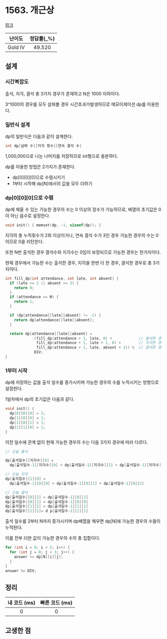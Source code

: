 # 1563. 개근상

[링크](https://www.acmicpc.net/problem/1563)

| 난이도  | 정답률(\_%) |
| :-----: | :---------: |
| Gold IV |   49.520    |

## 설계

### 시간복잡도

출석, 지각, 결석 총 3가지 경우가 존재하고 N은 1000 이하이다.

3^1000의 경우를 모두 살펴볼 경우 시간초과가발생하므로 메모이제이션 dp를 이용한다.

### 일반식 설계

dp의 일반식은 다음과 같이 설계한다.

```cpp
int dp[날짜 수][지각 횟수][연속 결석 수]
```

1,000,000으로 나눈 나머지를 저장하므로 int형으로 충분하다.

dp를 이용한 방법은 2가지가 존재한다.

- dp[0][0][0]으로 수렴시키기
- 1부터 시작해 dp[N]에서의 값을 모두 더하기

### dp[0][0][0]으로 수렴

dp에 채울 수 있는 가능한 경우의 수는 0 이상의 정수가 가능하므로,
배열의 초기값은 0이 아닌 음수로 설정한다.

```cpp
void init() { memset(dp, -1, sizeof(dp)); }
```

지각의 총 누적횟수가 2회 이상이거나, 연속 결석 수가 3인 경우 가능한 경우의 수는 0이므로 0을 리턴한다.

또한 N번 출석한 경우 결석수와 지각수는 0임이 보장되므로 가능한 경우는 한가지이다.

현재 경우에서 가능한 수는 출석한 경우, 지각을 한번 더 한 경우, 결석한 경우로 총 3가지이다.

```cpp
int fill_dp(int attendance, int late, int absent) {
  if (late >= 2 || absent >= 3) {
    return 0;
  }
  if (attendance == N) {
    return 1;
  }

  if (dp[attendance][late][absent] != -1) {
    return dp[attendance][late][absent];
  }

  return dp[attendance][late][absent] =
             (fill_dp(attendance + 1, late, 0) +            // 출석한 경우
              fill_dp(attendance + 1, late + 1, 0) +        // 지각한 경우
              fill_dp(attendance + 1, late, absent + 1)) %  // 결석한 경우
             DIV;
}
```

### 1부터 시작

dp에 저장하는 값을 출석 일수를 증가시키며 가능한 경우의 수를 누적시키는 방향으로 설정한다.

1일차에서 dp의 초기값은 다음과 같다.

```cpp
void init() {
  dp[0][0][0] = 1;
  dp[1][0][0] = 1;
  dp[1][0][1] = 1;
  dp[1][1][0] = 1;
}
```

이전 일수에 관계 없이 현재 가능한 경우의 수는 다음 3가지 경우에 따라 다르다.

```cpp
// 오늘 출석

dp[출석일수][지각수][0] =
  dp[출석일수-1][지각수][0] + dp[출석일수-1][지각수][1] + dp[출석일수-1][지각수][2]

// 오늘 지각
dp[출석일수][1][0] =
  dp[출석일수-1][0][0] + dp[출석일수-1][0][1] + dp[출석일수-1][0][2]

// 오늘 결석
dp[출석일수][0][2] = dp[출석일수-1][0][1]
dp[출석일수][0][1] = dp[출석일수-1][0][0]
dp[출석일수][1][2] = dp[출석일수-1][1][1]
dp[출석일수][1][1]= d p[출석일수-1][1][1]
```

출석 일수를 2부터 N까지 증가시키며 dp배열을 채우면 dp[N]에 가능한 경우의 수들이 누적된다.

이를 전부 더한 값이 가능한 경우의 수의 총 집합이다.

```cpp
for (int i = 0; i < 2; i++) {
  for (int j = 0; j < 3; j++) {
    answer += dp[N][i][j];
  }
}
answer %= DIV;
```

## 정리

| 내 코드 (ms) | 빠른 코드 (ms) |
| :----------: | :------------: |
|      0       |       0        |

## 고생한 점
